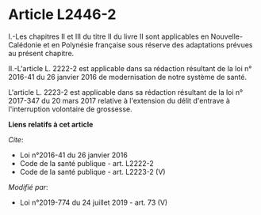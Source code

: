 # Article L2446-2

I.-Les chapitres II et III du titre II du livre II sont applicables en Nouvelle-Calédonie et en Polynésie française sous
réserve des adaptations prévues au présent chapitre. 

II.-L'article L. 2222-2 est applicable dans sa rédaction résultant de la loi n° 2016-41 du 26 janvier 2016 de modernisation
de notre système de santé. 

L'article L. 2223-2 est applicable dans sa rédaction résultant de la loi n° 2017-347 du 20 mars 2017 relative à l'extension
du délit d'entrave à l'interruption volontaire de grossesse.

**Liens relatifs à cet article**

_Cite_:

  - Loi n°2016-41 du 26 janvier 2016
  - Code de la santé publique - art. L2222-2
  - Code de la santé publique - art. L2223-2 (V)

_Modifié par_:

  - Loi n°2019-774 du 24 juillet 2019 - art. 73 (V)
